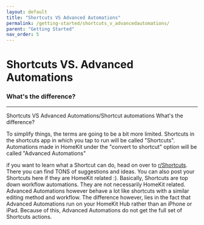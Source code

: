 ```yaml
---
layout: default
title: "Shortcuts VS Advanced Automations"
permalink: /getting-started/shortcuts_v_advancedautomations/
parent: "Getting Started"
nav_order: 5
---
```

# Shortcuts VS. Advanced Automations
### What's the difference?
---

Shortcuts VS Advanced Automations/Shortcut automations
What's the difference?

To simplify things, the terms are going to be a bit more limited. Shortcuts in the shortcuts app in which you tap to run will be called "Shortcuts". Automations made in HomeKit under the "convert to shortcut" option will be called "Advanced Automations"

if you want to learn what a Shortcut can do, head on over to [r/Shortcuts](https://reddit.com/r/Shortcuts). There you can find TONS of suggestions and ideas. You can also post your Shortcuts here if they are HomeKit related :). Basically, Shortcuts are top down workflow automations. They are not necessarily HomeKit related. Advanced Automations however behave a lot like shortcuts with a similar editing method and workflow. The difference however, lies in the fact that Advanced Automations run on your HomeKit Hub rather than an iPhone or iPad. Because of this, Advanced Automations do not get the full set of Shortcuts actions.
